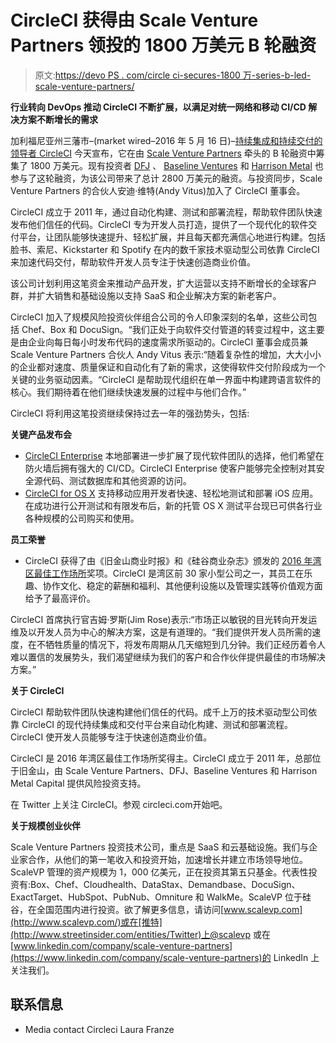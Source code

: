 # CircleCI 获得由 Scale Venture Partners 领投的 1800 万美元 B 轮融资

> 原文:[https://devo PS . com/circle ci-secures-1800 万-series-b-led-scale-venture-partners/](https://devops.com/circleci-secures-18-million-series-b-led-scale-venture-partners/)

**行业转向 DevOps 推动 CircleCI 不断扩展，以满足对统一网络和移动 CI/CD 解决方案不断增长的需求**

加利福尼亚州三藩市–(market wired–2016 年 5 月 16 日)–[持续集成和持续交付的领导者 CircleCI](https://circleci.com/) 今天宣布，它在由 [Scale Venture Partners](http://www.scalevp.com/) 牵头的 B 轮融资中筹集了 1800 万美元。现有投资者 [DFJ](http://dfj.com/) 、 [Baseline Ventures](http://www.baselinev.com/) 和 [Harrison Metal](https://www.harrisonmetal.com/) 也参与了这轮融资，为该公司带来了总计 2800 万美元的融资。与投资同步，Scale Venture Partners 的合伙人安迪·维特(Andy Vitus)加入了 CircleCI 董事会。

CircleCI 成立于 2011 年，通过自动化构建、测试和部署流程，帮助软件团队快速发布他们信任的代码。CircleCI 专为开发人员打造，提供了一个现代化的软件交付平台，让团队能够快速提升、轻松扩展，并且每天都充满信心地进行构建。包括脸书、索尼、Kickstarter 和 Spotify 在内的数千家技术驱动型公司依靠 CircleCI 来加速代码交付，帮助软件开发人员专注于快速创造商业价值。

该公司计划利用这笔资金来推动产品开发，扩大运营以支持不断增长的全球客户群，并扩大销售和基础设施以支持 SaaS 和企业解决方案的新老客户。

CircleCI 加入了规模风险投资伙伴组合公司的令人印象深刻的名单，这些公司包括 Chef、Box 和 DocuSign。“我们正处于向软件交付管道的转变过程中，这主要是由企业向每日每小时发布代码的速度需求所驱动的。CircleCI 董事会成员兼 Scale Venture Partners 合伙人 Andy Vitus 表示:“随着复杂性的增加，大大小小的企业都对速度、质量保证和自动化有了新的需求，这使得软件交付阶段成为一个关键的业务驱动因素。“CircleCI 是帮助现代组织在单一界面中构建跨语言软件的核心。我们期待着在他们继续快速发展的过程中与他们合作。”

CircleCI 将利用这笔投资继续保持过去一年的强劲势头，包括:

**关键产品发布会**

*   [CircleCI Enterprise](https://circleci.com/enterprise/?utm_source=pr&utm_medium=pr&utm_campaign=series-b) 本地部署进一步扩展了现代软件团队的选择，他们希望在防火墙后拥有强大的 CI/CD。CircleCI Enterprise 使客户能够完全控制对其安全源代码、测试数据库和其他资源的访问。
*   [CircleCI for OS X](https://circleci.com/mobile/osx/?utm_source=pr&utm_medium=pr&utm_campaign=series-b) 支持移动应用开发者快速、轻松地测试和部署 iOS 应用。在成功进行公开测试和有限发布后，新的托管 OS X 测试平台现已可供各行业各种规模的公司购买和使用。

**员工荣誉**

*   CircleCI 获得了由《旧金山商业时报》和《硅谷商业杂志》颁发的 [2016 年湾区最佳工作场所](http://www.marketwired.com/press-release/circleci-recognized-as-2016-bay-area-best-places-to-work-2116876.htm)奖项。CircleCI 是湾区前 30 家小型公司之一，其员工在乐趣、协作文化、稳定的薪酬和福利、其他便利设施以及管理实践等价值观方面给予了最高评价。

CircleCI 首席执行官吉姆·罗斯(Jim Rose)表示:“市场正以敏锐的目光转向开发运维及以开发人员为中心的解决方案，这是有道理的。“我们提供开发人员所需的速度，在不牺牲质量的情况下，将发布周期从几天缩短到几分钟。我们正经历着令人难以置信的发展势头，我们渴望继续为我们的客户和合作伙伴提供最佳的市场解决方案。”

**关于 CircleCI**

CircleCI 帮助软件团队快速构建他们信任的代码。成千上万的技术驱动型公司依靠 CircleCI 的现代持续集成和交付平台来自动化构建、测试和部署流程。CircleCI 使开发人员能够专注于快速创造商业价值。

CircleCI 是 2016 年湾区最佳工作场所奖得主。CircleCI 成立于 2011 年，总部位于旧金山，由 Scale Venture Partners、DFJ、Baseline Ventures 和 Harrison Metal Capital 提供风险投资支持。

在 Twitter 上关注 CircleCI。参观 circleci.com开始吧。

**关于规模创业伙伴**

Scale Venture Partners 投资技术公司，重点是 SaaS 和云基础设施。我们与企业家合作，从他们的第一笔收入和投资开始，加速增长并建立市场领导地位。ScaleVP 管理的资产规模为 1，000 亿美元，正在投资其第五只基金。代表性投资有:Box、Chef、Cloudhealth、DataStax、Demandbase、DocuSign、ExactTarget、HubSpot、PubNub、Omniture 和 WalkMe。ScaleVP 位于硅谷，在全国范围内进行投资。欲了解更多信息，请访问[www.scalevp.com](http://www.scalevp.com/)或在[推特](http://www.streetinsider.com/entities/Twitter)上@scalevp 或在[www.linkedin.com/company/scale-venture-partners](https://www.linkedin.com/company/scale-venture-partners)的 LinkedIn 上关注我们。

## 联系信息

*   Media contact
    Circleci
    Laura Franze
    [](/cdn-cgi/l/email-protection#f08082958383b0939982939c959399de939f9d)